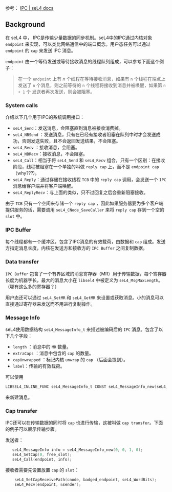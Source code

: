 参考： [IPC | seL4 docs](https://docs.sel4.systems/Tutorials/ipc.html)
## Background
在 seL4 中， IPC是传输少量数据的同步机制。seL4中的IPC通过内核对象 `endpoint` 来实现，可以类比网络通信中的端口概念。用户态任务可以通过 `endpoint` 的 `cap` 来发送 IPC 消息。

`endpoint` 由一个等待发送或等待接收消息的线程队列组成，可以参考下面这个例子：
> 在一个 `endpoint` 上有 $n$ 个线程在等待接收消息，如果有 `n` 个线程在端点上发送了 `n` 个消息，则之前等待的 `n` 个线程将接收到消息并被唤醒，如果第 `n + 1` 个 发送者再次发送，则会被阻塞。

### System calls

介绍以下几个用于IPC的系统调用接口：

- `seL4_Send`：发送消息，会阻塞直到消息被接收消费掉。
- `seL4_NBSend` ：发送消息，只有在已经有接收者阻塞在队列中时才会发送成功，否则发送失败，且不会返回发送结果，不会阻塞。
- `seL4_Recv` ：接收消息，会阻塞。
- `seL4_NBRecv`：接收消息，不会阻塞。
- `seL4_Call`：相当于将 `seL4_Send` 和 `seL4_Recv` 组合，只有一个区别：在接收阶段，线程被阻塞在一个单独的叫做 `reply cap` 上，而不是 `endpoint cap` （why???)。
- `seL4_Reply`：通过存储在接收线程 `TCB` 中的 `reply cap` 调用，会发送一个 `IPC` 消息给客户端并将客户端唤醒。
- `seL4_ReplyRecv`：与上面的类似，只不过回复之后会重新阻塞接收。

由于 `TCB` 只有一个空间来存储一个 `reply cap` ，因此如果服务器要为多个客户端提供服务的话，需要调用 `seL4_CNode_SaveCaller` 来将 `reply cap` 存到一个空的 `slot` 中。

### IPC Buffer

每个线程都有一个缓冲区，包含了IPC消息的有效载荷，由数据和 `cap` 组成。发送方指定消息长度，内核在发送方和接收方的 `IPC Buffer` 之间复制数据。

### Data transfer

`IPC Buffer` 包含了一个有界区域的消息寄存器（MR）用于传输数据，每个寄存器长度为机器字长，最大的消息大小在 `libsel4` 中被定义为 `seL4_MsgMaxLength`。（哪有这么多的寄存器？）

用户态还可以通过 `seL4_SetMR` 和 `seL4_GetMR` 来设置或获取消息。小的消息可以直接通过寄存器来发送而不用进行复制操作。

### Message Info

seL4使用数据结构 `seL4_MessageInfo_t` 来描述被编码后的 `IPC` 消息。包含了以下几个字段：
- `length` ：消息中的 `MR` 数量。
- `extraCaps` ：消息中包含的 `cap` 的数量。
- `capUnwrapped` ：标记内核 `unwrap` 的 `cap` （后面会提到）。
- `label`：传输的有效载荷。

可以使用 
```c
LIBSEL4_INLINE_FUNC seL4_MessageInfo_t CONST seL4_MessageInfo_new(seL4_Uint64 label, seL4_Uint64 capsUnwrapped, seL4_Uint64 extraCaps, seL4_Uint64 length)
```
来新建消息。

### Cap transfer

IPC还可以在传输数据的同时将 `cap` 也进行传输，这被叫做 `cap transfer`。下面的例子可以展示传输步骤。

发送者：
```c
   seL4_MessageInfo info = seL4_MessageInfo_new(0, 0, 1, 0);
   seL4_SetCap(0, free_slot);
   seL4_Call(endpoint, info);
```

接收者需要先设置放置 `cap` 的 `slot`：
```c
    seL4_SetCapReceivePath(cnode, badged_endpoint, seL4_WordBits);
    seL4_Recv(endpoint, &sender);
```

